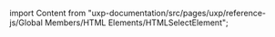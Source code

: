 
import Content from "uxp-documentation/src/pages/uxp/reference-js/Global Members/HTML Elements/HTMLSelectElement";

<Content query="product=photoshop"/>
